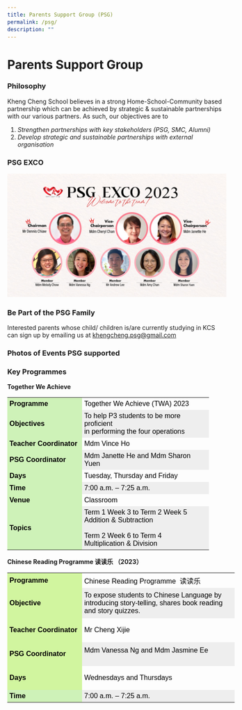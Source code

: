 ```yaml
---
title: Parents Support Group (PSG)
permalink: /psg/
description: ""
---
```

Parents Support Group
=====================
### **Philosophy**

Kheng Cheng School believes in a strong Home-School-Community based partnership which can be achieved by strategic &amp; sustainable partnerships with our various partners. As such, our objectives are to

1.  <i>Strengthen partnerships with key stakeholders (PSG, SMC, Alumni)</i>
2.  <i>Develop strategic and sustainable partnerships with external organisation</i>

### **PSG EXCO**
<img src="/images/PSG/psgexco2023.jpeg" style="width 80%">


### **Be Part of the PSG Family**


Interested parents whose child/ children is/are currently studying in KCS can sign up by emailing us at&nbsp;[khengcheng.psg@gmail.com](mailto:khengcheng.psg@gmail.com)

### **Photos of Events PSG supported**


### **Key Programmes**


**Together We Achieve**
<table style="box-sizing: border-box; color: rgb(0, 0, 0); font-family: Signika, Arial, sans-serif; font-size: 16px; font-style: normal; font-variant-ligatures: normal; font-variant-caps: normal; font-weight: 400; letter-spacing: normal; orphans: 2; text-align: start; text-transform: none; white-space: normal; widows: 2; word-spacing: 0px; -webkit-text-stroke-width: 0px; text-decoration-thickness: initial; text-decoration-style: initial; text-decoration-color: initial; width: 480px;"><tbody style="box-sizing: border-box;"><tr style="box-sizing: border-box;"><td style="box-sizing: border-box; padding: 5px; background-color: rgb(206, 242, 184); width: 172px;"><strong style="box-sizing: border-box; font-weight: bolder;">Programme</strong></td><td style="box-sizing: border-box; padding: 5px; width: 292px;">Together We Achieve (TWA) 2023</td></tr><tr style="box-sizing: border-box; background: rgb(238, 238, 238);"><td style="box-sizing: border-box; padding: 5px; background-color: rgb(206, 242, 184); width: 172px;"><strong style="box-sizing: border-box; font-weight: bolder;">Objectives</strong></td><td style="box-sizing: border-box; padding: 5px; width: 292px;">To help P3 students to be more proficient<br style="box-sizing: border-box;">in performing the four operations</td></tr><tr style="box-sizing: border-box;"><td style="box-sizing: border-box; padding: 5px; background-color: rgb(206, 242, 184); width: 172px;"><strong style="box-sizing: border-box; font-weight: bolder;">Teacher Coordinator</strong></td><td style="box-sizing: border-box; padding: 5px; width: 292px;">Mdm Vince Ho</td></tr><tr style="box-sizing: border-box; background: rgb(238, 238, 238);"><td style="box-sizing: border-box; padding: 5px; background-color: rgb(206, 242, 184); width: 172px;"><strong style="box-sizing: border-box; font-weight: bolder;">PSG Coordinator</strong></td><td style="box-sizing: border-box; padding: 5px; width: 292px;">Mdm Janette He and Mdm Sharon Yuen</td></tr><tr style="box-sizing: border-box;"><td style="box-sizing: border-box; padding: 5px; background-color: rgb(206, 242, 184); width: 172px;"><strong style="box-sizing: border-box; font-weight: bolder;">Days</strong></td><td style="box-sizing: border-box; padding: 5px; width: 292px;">Tuesday, Thursday and Friday</td></tr><tr style="box-sizing: border-box; background: rgb(238, 238, 238);"><td style="box-sizing: border-box; padding: 5px; background-color: rgb(206, 242, 184); width: 172px;"><strong style="box-sizing: border-box; font-weight: bolder;">Time</strong></td><td style="box-sizing: border-box; padding: 5px; width: 292px;">7:00 a.m. – 7:25 a.m.</td></tr><tr style="box-sizing: border-box;"><td style="box-sizing: border-box; padding: 5px; background-color: rgb(206, 242, 184); width: 172px;"><strong style="box-sizing: border-box; font-weight: bolder;">Venue</strong></td><td style="box-sizing: border-box; padding: 5px; width: 292px;">Classroom</td></tr><tr style="box-sizing: border-box; background: rgb(238, 238, 238);"><td style="box-sizing: border-box; padding: 5px; background-color: rgb(206, 242, 184); width: 172px;"><strong style="box-sizing: border-box; font-weight: bolder;">Topics</strong></td><td style="box-sizing: border-box; padding: 5px; width: 292px;">Term 1 Week 3 to Term 2 Week 5
<br style="box-sizing: border-box;">Addition &amp; Subtraction<br style="box-sizing: border-box;"><br style="box-sizing: border-box;"> Term 2 Week 6 to Term 4<br style="box-sizing: border-box;">Multiplication &amp; Division</td></tr></tbody></table>

**Chinese Reading Programme 读读乐 （2023）**

<table style="box-sizing: border-box; color: rgb(0, 0, 0); font-family: Signika, Arial, sans-serif; font-size: 16px; font-style: normal; font-variant-ligatures: normal; font-variant-caps: normal; font-weight: 400; letter-spacing: normal; orphans: 2; text-align: start; text-transform: none; white-space: normal; widows: 2; word-spacing: 0px; -webkit-text-stroke-width: 0px; text-decoration-thickness: initial; text-decoration-style: initial; text-decoration-color: initial; width: 525px;"><tbody style="box-sizing: border-box;"><tr style="box-sizing: border-box; height: 23px;"><td style="box-sizing: border-box; padding: 5px; width: 160px; height: 23px; background-color: rgb(209, 245, 159);"><strong style="box-sizing: border-box; font-weight: bolder;">Programme</strong></td><td style="box-sizing: border-box; padding: 5px; width: 351px; height: 23px;">Chinese Reading Programme&nbsp; 读读乐</td></tr><tr style="box-sizing: border-box; background: rgb(238, 238, 238); height: 69.3333px;"><td style="box-sizing: border-box; padding: 5px; width: 160px; height: 23px; background-color: rgb(209, 245, 159);"><strong style="box-sizing: border-box; font-weight: bolder;">Objective</strong></td><td style="box-sizing: border-box; padding: 5px; width: 351px; height: 69.3333px;">To expose students to Chinese Language by introducing story-telling, shares book reading and story quizzes.</td></tr><tr style="box-sizing: border-box; height: 55px;"><td style="box-sizing: border-box; padding: 5px; width: 160px; height: 23px; background-color: rgb(209, 245, 159);"><strong style="box-sizing: border-box; font-weight: bolder;">Teacher Coordinator</strong></td><td style="box-sizing: border-box; padding: 5px; width: 351px; height: 55px;">Mr Cheng Xijie</td></tr><tr style="box-sizing: border-box; background: rgb(238, 238, 238); height: 55px;"><td style="box-sizing: border-box; padding: 5px; width: 160px; height: 23px; background-color: rgb(209, 245, 159);"><strong style="box-sizing: border-box; font-weight: bolder;">PSG Coordinator</strong></td><td style="box-sizing: border-box; padding: 5px; width: 351px; height: 55px;">Mdm Vanessa Ng and Mdm Jasmine Ee<p></p></td></tr><tr style="box-sizing: border-box; height: 55px;"><td style="box-sizing: border-box; padding: 5px; width: 160px; height: 23px; background-color: rgb(209, 245, 159);"><strong style="box-sizing: border-box; font-weight: bolder;">Days</strong></td><td style="box-sizing: border-box; padding: 5px; width: 351px; height: 55px;">Wednesdays and Thursdays</td></tr><tr style="box-sizing: border-box;"></tr><tr style="box-sizing: border-box; background: rgb(238, 238, 238);"><td style="box-sizing: border-box; padding: 5px; background-color: rgb(206, 242, 184); width: 172px;"><strong style="box-sizing: border-box; font-weight: bolder;">Time</strong></td><td style="box-sizing: border-box; padding: 5px; width: 292px;">7:00 a.m. – 7:25 a.m.
	</td></tr></tbody></table>